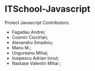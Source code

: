 # ITSchool-Javascript
Proiect Javascript
Contributors:

- Fagadau Andrei;
- Cosmin Ciocîrlan;
- Alexandru Smadoiu;
- Manu M.;
- Ungureanu Mihai;
- Iosipescu Adrian Ionut;
- Nastase Valentin Mihai ;